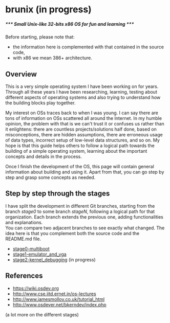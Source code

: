 # brunix (in progress)
##### *** Small Unix-like 32-bits x86 OS for fun and learning ***

Before starting, please note that:
* the information here is complemented with that contained in the source code,
* with x86 we mean 386+ architecture.

## Overview

This is a very simple operating system I have been working on for years. 
Through all these years I have been researching, learning, testing about different aspects of operating systems and also
trying to understand how the building blocks play together.

My interest on OSs traces back to when I was young. I can say there are tons of information on OSs scattered
all around the Internet. In my humble opinion, the problem with that is we can't trust it or confuses us 
rather than it enlightens: there are countless 
projects/solutions half done, based on misconceptions, there are hidden assumptions, there are erroneous 
usage of data types, incorrect setup of low-level data structures, and so on. 
My hope is that this guide helps others to follow a logical path towards the building of a simple operating system,
learning about the important concepts and details in the process.

Once I finish the development of the OS, this page will contain general information about building and using it.
Apart from that, you can go step by step and grasp some concepts as needed.

## Step by step through the stages

I have split the development in different Git branches, starting from the branch *stage0* to some branch *stageN*, following
a logical path for that organization.
Each branch extends the previous one, adding functionalities and explanations. \
You can compare two adjacent branches to see exactly what changed. The idea here is that you complement both the source code and the README.md file.

* [stage0-multiboot](https://github.com/bruno-masci/brunix/tree/stage0-multiboot)
* [stage1-emulator_and_vga](https://github.com/bruno-masci/brunix/tree/stage0-emulator_and_vga)
* [stage2-kernel_debugging]() (in progress)


## References

* https://wiki.osdev.org
* http://www.cse.iitd.ernet.in/os-lectures
* http://www.jamesmolloy.co.uk/tutorial_html
* http://www.osdever.net/bkerndev/index.php

(a lot more on the different stages)